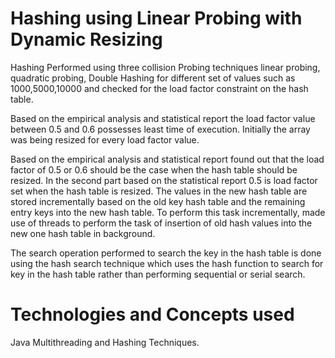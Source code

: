 # Hashing using Linear Probing with Dynamic Resizing

Hashing Performed using three collision Probing techniques linear probing, quadratic probing, Double Hashing for different set of values such as 1000,5000,10000 and checked for the load factor constraint on the hash table.

Based on the empirical analysis and statistical report the load factor value between 0.5 and 0.6 possesses least time of execution.
Initially the array was being resized for every load factor value.

Based on the empirical analysis and statistical report found out that the load factor of 0.5 or 0.6 should be the case when the hash table should be resized.
In the second part based on the statistical report 0.5 is load factor set when the hash table is resized. The values in the new hash table are stored incrementally based on the old key hash table and the remaining entry keys into the new hash table. To perform this task incrementally, made use of threads to perform the task of insertion of old hash values into the new one hash table in background.

The search operation performed to search the key in the hash table is done using the hash search technique which uses the hash function to search for key in the hash table rather than performing sequential or serial search.

# Technologies and Concepts used
Java Multithreading and Hashing Techniques.
